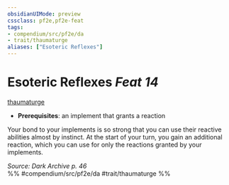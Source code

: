 ```yaml
---
obsidianUIMode: preview
cssclass: pf2e,pf2e-feat
tags:
- compendium/src/pf2e/da
- trait/thaumaturge
aliases: ["Esoteric Reflexes"]
---
```

# Esoteric Reflexes  *Feat 14*  
[thaumaturge](Reference/Rules/Traits/thaumaturge-da.md "Thaumaturge Class Trait")  

- **Prerequisites**: an implement that grants a reaction

Your bond to your implements is so strong that you can use their reactive abilities almost by instinct. At the start of your turn, you gain an additional reaction, which you can use for only the reactions granted by your implements.

*Source: Dark Archive p. 46*  
%% #compendium/src/pf2e/da #trait/thaumaturge %%